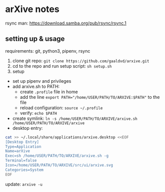 # arXive notes

rsync man: https://download.samba.org/pub/rsync/rsync.1

## setting up & usage

requirements: git, python3, pipenv, rsync

1. clone git repo: `git clone https://github.com/gaaldvd/arxive.git`
2. cd to the repo and run setup script: `sh setup.sh`
3. setup
  - set up pipenv and privileges
  - add arxive.sh to PATH:
    - create `.profile` file in home
    - add the line `export PATH="/home/USER/PATH/TO/ARXIVE:$PATH"` to the file
    - reload configuration: `source ~/.profile`
    - verify: `echo $PATH`
  - create symlink: `ln -s /home/USER/PATH/TO/ARXIVE/arxive.sh /home/USER/PATH/TO/ARXIVE/arxive`
  - desktop entry:
```bash
cat >> ~/.local/share/applications/arxive.desktop <<EOF
[Desktop Entry]
Type=Application
Name=arXive
Exec=sh /home/USER/PATH/TO/ARXIVE/arxive.sh -g
Terminal=false
Icon=/home/USER/PATH/TO/ARXIVE/src/ui/arxive.svg
Categories=System
EOF
```

update: `arxive -u`
